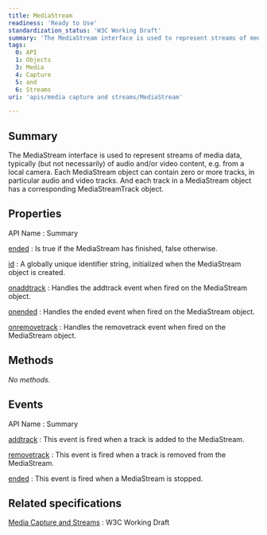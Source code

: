 ```yaml
---
title: MediaStream
readiness: 'Ready to Use'
standardization_status: 'W3C Working Draft'
summary: 'The MediaStream interface is used to represent streams of media data, typically (but not necessarily) of audio and/or video content, e.g. from a local camera. Each MediaStream object can contain zero or more tracks, in particular audio and video tracks. And each track in a MediaStream object has a corresponding MediaStreamTrack object.'
tags:
  0: API
  1: Objects
  3: Media
  4: Capture
  5: and
  6: Streams
uri: 'apis/media capture and streams/MediaStream'

---
```

## Summary

The MediaStream interface is used to represent streams of media data, typically (but not necessarily) of audio and/or video content, e.g. from a local camera. Each MediaStream object can contain zero or more tracks, in particular audio and video tracks. And each track in a MediaStream object has a corresponding MediaStreamTrack object.

## Properties

API Name
:   Summary

[ended](/apis/media_capture_and_streams/MediaStream/ended)
:   Is true if the MediaStream has finished, false otherwise.

[id](/apis/media_capture_and_streams/MediaStream/id)
:   A globally unique identifier string, initialized when the MediaStream object is created.

[onaddtrack](/apis/media_capture_and_streams/MediaStream/onaddtrack)
:   Handles the addtrack event when fired on the MediaStream object.

[onended](/apis/media_capture_and_streams/MediaStream/onended)
:   Handles the ended event when fired on the MediaStream object.

[onremovetrack](/apis/media_capture_and_streams/MediaStream/onremovetrack)
:   Handles the removetrack event when fired on the MediaStream object.

## Methods

*No methods.*

## Events

API Name
:   Summary

[addtrack](/apis/media_capture_and_streams/MediaStream/addtrack)
:   This event is fired when a track is added to the MediaStream.

[removetrack](/apis/media_capture_and_streams/MediaStream/removetrack)
:   This event is fired when a track is removed from the MediaStream.

[ended](/apis/media_capture_and_streams/ended)
:   This event is fired when a MediaStream is stopped.

## Related specifications

[Media Capture and Streams](http://www.w3.org/TR/mediacapture-streams/)
:   W3C Working Draft
